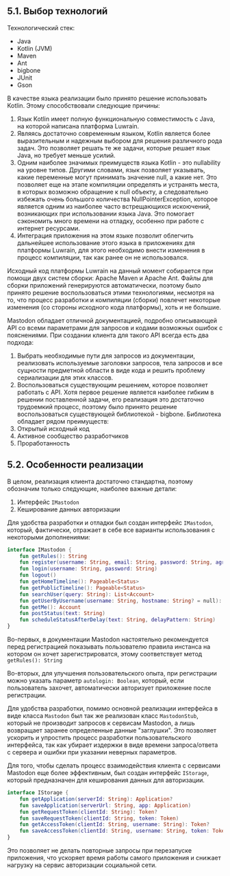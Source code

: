 ## 5.1. Выбор технологий

Технологический стек:
- Java
- Kotlin (JVM)
- Maven
- Ant
- bigbone
- JUnit 
- Gson

В качестве языка реализации было принято решение использовать Kotlin. Этому способствовали следующие причины:
1. Язык Kotlin имеет полную функциональную совместимость с Java, на которой написана платформа Luwrain.
2. Являясь достаточно современным языком, Kotlin является более выразительным и надежным выбором для решения различного рода задач. Это позволяет решать те же задачи, которые решает язык Java, но требует меньше усилий.
3. Одним наиболее значимых преимуществ языка Kotlin - это nullability на уровне типов. Другими словами, язык позволяет указывать, какие переменные могут принимать значение null, а какие нет. Это позволяет еще на этапе компиляции определять и устранять места, в которых возможно обращение к null объекту, а следовательно избежать очень большого количества NullPointerException, которое является одним из наиболее часто встрещающихся искоючений, возникающих при использовании языка Java. Это помогает сэкономить много времени на отладку, особенно при работе с интернет ресурсами.
4. Интеграция приложения на этом языке позволит облегчить дальнейшее использование этого языка в приложениях для платформы Luwrain, для этого необходимо внести изменения в процесс компиляции, так как ранее он не использовался.

Исходный код платформы Luwrain на данный момент собирается при помощи двух систем сборки: Apache Maven и Apache Ant. Файлы для сборки приложений генерируются автоматически, поэтому было принято решение воспользоваться этими технологиями, несмотря на то, что процесс разработки и компиляции (сборки) повлечет некоторые изменения (со стороны исходного кода платформы), хоть и не большие.

Mastodon обладает отличной документацией, подробно описывающей API со всеми параметрами для запросов и кодами возможных ошибок с пояснениями. При создании клиента для такого API всегда есть два подхода: 
1. Выбрать необходимые пути для запросов из документации, реализовать используемые заголовки запросов, тела запросов и все сущности предметной области в виде кода и решить проблему сериализации для этих классов.
2. Воспользоваться существующим решением, которое позволяет работать с API.
Хотя первое решение является наиболее гибким в решении поставленной задачи, его реализация это достаточно трудоемкий процесс, поэтому было принято решение воспользоваться существующей библиотекой - bigbone. Библиотека обладает рядом преимуществ: 
1. Открытый исходный код
2. Активное сообщество разработчиков
3. Проработанность

## 5.2. Особенности реализации

В целом, реализация клиента достаточно стандартна, поэтому обозначим только следующие, наиболее важные детали:
1. Интерфейс `IMastodon`
2. Кеширование данных авторизации

Для удобства разработки и отладки был создан интерфейс `IMastodon`, который, фактически, отражает в себе все варианты использования с некоторыми дополнениями:

```kotlin
interface IMastodon {
    fun getRules(): String
    fun register(username: String, email: String, password: String, agreement: Boolean, locale: String, autologin: Boolean = true, reason: String? = null)
    fun login(username: String, password: String)
    fun logout()
    fun getHomeTimeline(): Pageable<Status>
    fun getPublicTimeline(): Pageable<Status>
    fun searchUser(query: String): List<Account>
    fun getUserByUsername(username: String, hostname: String? = null): Account?
    fun getMe(): Account
    fun postStatus(text: String)
    fun scheduleStatusAfterDelay(text: String, delayPattern: String)
}
```

Во-первых, в документации Mastodon настоятельно рекомендуется перед регистрацией показывать пользователю правила инстанса на котором он хочет зарегистрироватся, этому соответствует метод `getRules(): String`

Во-вторых, для улучшения пользовательского опыта, при регистрации можно указать параметр `autologin: Boolean`, который, если пользователь захочет, автоматически авторизует приложение после регистрации.

Для удобства разработки, помимо основной реализации интерфейса в виде класса `Mastodon` был так же реализован класс `MastodonStub`, который не производит запросов к сервисам Mastodon, а лишь возвращает заранее определенные данные "заглушки". Это позволяет ускорить и упростить процесс разработки пользовательского интерфейса, так как убирает издержки в виде времени запроса/ответа с сервера и ошибки при указании неверных параметров.


Для того, чтобы сделать процесс взаимодействия клиента с сервисами Mastodon еще более эффективным, был создан интерфейс `IStorage`, который предназначен для кеширования данных для авторизации.

```kotlin
interface IStorage {
    fun getApplication(serverId: String): Application?
    fun saveApplication(serverUrl: String, app: Application)
    fun getRequestToken(clientId: String): Token?
    fun saveRequestToken(clientId: String, token: Token)
    fun getAccessToken(clientId: String, username: String): Token?
    fun saveAccessToken(clientId: String, username: String, token: Token)
}
```

Это позволяет не делать повторные запросы при перезапуске приложения, что ускоряет время работы самого приложения и снижает нагрузку на сервис авторизации социальной сети.